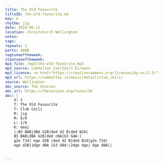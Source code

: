```yaml
---
title: The Old Favourite
titleID: the-old-favourite.md
key: G
rhythm: jig
date: 2018-06-11
location: Christchurch Wellington 
notes:
tags: 
repeats: 2 
parts: AABB 
regtuneoftheweek:
slowtuneoftheweek:
mp3_file: /mp3/the-old-favourite.mp3
mp3_source: Comhaltas Ceoltóirí Éireann
mp3_licence: <a href="https://creativecommons.org/licenses/by-nc/2.5/">CC-BY-NC-2.5</a>
mp3_url: https://comhaltas.ie/music/detail/club_ceili/
source: Wellington
abc_source: The Session
abc_url: https://thesession.org/tunes/56
abc: |
    X: 1
    T: The Old Favourite
    T: Club Ceili
    R: jig
    M: 6/8
    L: 1/8
    K: Gmaj
    |:B3 BAB|dBA G2B|ded d2 B|ded B2A|
    B3 BAB|dBA G2B|ded cBA|G3 GAA:|
    g2e f2d| ege d2B |ded d2 B|ded B2d|g2e f2d|
    ege d2B|1dge dBA |G3 GBd:|2dge dge| dge dBA||
    

---
```

